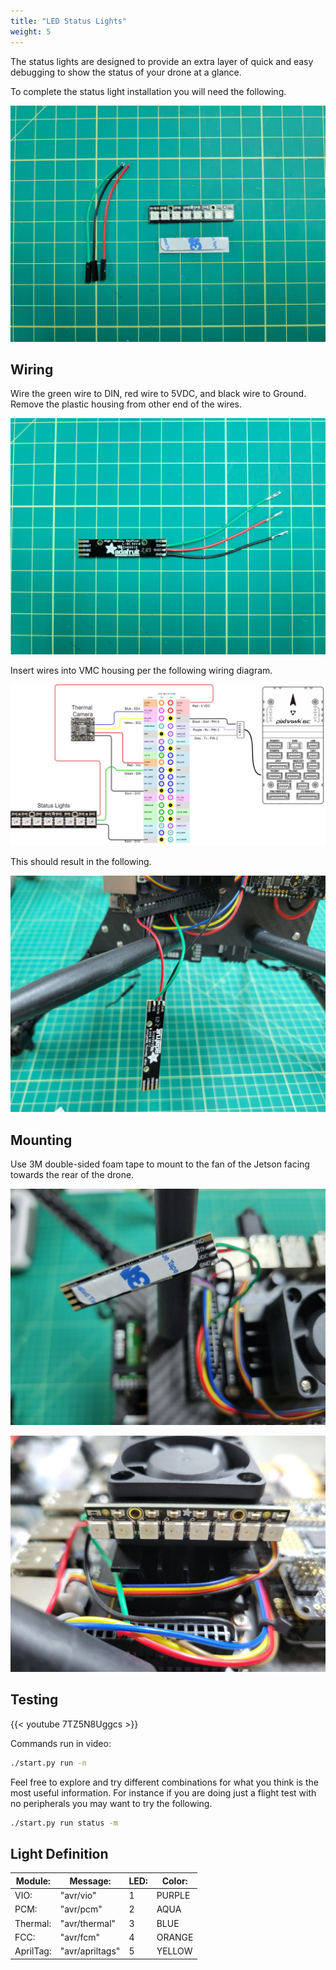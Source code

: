 ```yaml
---
title: "LED Status Lights"
weight: 5
---
```


The status lights are designed to provide an extra layer of quick and easy debugging to
show the status of your drone at a glance.

To complete the status light installation you will need the following.

![Components with wires cut to 3"](led_status_1.jpg)

## Wiring

Wire the green wire to DIN, red wire to 5VDC, and black wire to Ground. Remove the
plastic housing from other end of the wires.

![LED soldered and ready for VMC wiring](led_status_2.jpg)

Insert wires into VMC housing per the following wiring diagram.

![Jetson Header Wiring Diagram](jetson_pinout.jpg)

This should result in the following.

![LED connected to VMC housing](led_status_3.jpg)

## Mounting

Use 3M double-sided foam tape to mount to the fan of the Jetson facing towards the rear
of the drone.

![Adhesive for mounting LED](led_status_4.jpg)

![LED mounted on rear side of cooling fan](led_status_5.jpg)

## Testing

<!-- cSpell:disable -->

{{< youtube 7TZ5N8Uggcs >}}

<!-- cSpell:enable -->

Commands run in video:

```bash
./start.py run -n
```

Feel free to explore and try different combinations for what you think is the most
useful information. For instance if you are doing just a flight test with no peripherals
you may want to try the following.

```bash
./start.py run status -m
```

## Light Definition

| Module:   | Message:        | LED: | Color: |
| --------- | --------------- | ---- | ------ |
| VIO:      | "avr/vio"       | 1    | PURPLE |
| PCM:      | "avr/pcm"       | 2    | AQUA   |
| Thermal:  | "avr/thermal"   | 3    | BLUE   |
| FCC:      | "avr/fcm"       | 4    | ORANGE |
| AprilTag: | "avr/apriltags" | 5    | YELLOW |
